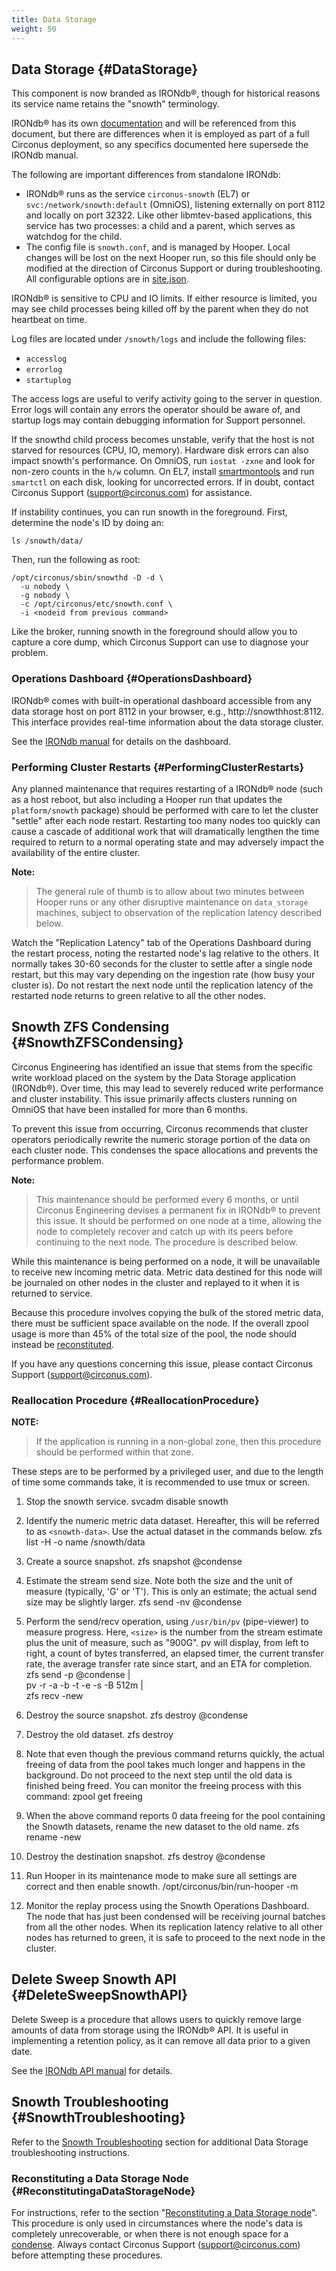 ```yaml
---
title: Data Storage
weight: 50
---
```


## Data Storage {#DataStorage}
This component is now branded as IRONdb&reg;, though for historical reasons its
service name retains the "snowth" terminology.

IRONdb&reg; has its own
[documentation](https://login.circonus.com/resources/docs/irondb/) and will be
referenced from this document, but there are differences when it is employed as
part of a full Circonus deployment, so any specifics documented here supersede
the IRONdb manual.

The following are important differences from standalone IRONdb:

 * IRONdb&reg; runs as the service `circonus-snowth` (EL7) or
   `svc:/network/snowth:default` (OmniOS), listening externally on port 8112
   and locally on port 32322.  Like other libmtev-based applications, this
   service has two processes: a child and a parent, which serves as watchdog
   for the child.
 * The config file is `snowth.conf`, and is managed by Hooper. Local changes
   will be lost on the next Hooper run, so this file should only be modified at
   the direction of Circonus Support or during troubleshooting. All
   configurable options are in
   [site.json](https://login.circonus.com/resources/docs/inside/InstallGeneral.html#data_storageAttributes).

IRONdb&reg; is sensitive to CPU and IO limits. If either resource is limited,
you may see child processes being killed off by the parent when they do not
heartbeat on time.

Log files are located under `/snowth/logs` and include the following files:

 * `accesslog`
 * `errorlog`
 * `startuplog`

The access logs are useful to verify activity going to the server in question.
Error logs will contain any errors the operator should be aware of, and startup
logs may contain debugging information for Support personnel.

If the snowthd child process becomes unstable, verify that the host is not
starved for resources (CPU, IO, memory).  Hardware disk errors can also impact
snowth's performance. On OmniOS, run `iostat -zxne` and look for non-zero
counts in the `h/w` column. On EL7, install
[smartmontools](https://www.smartmontools.org/) and run `smartctl` on each
disk, looking for uncorrected errors. If in doubt, contact Circonus Support
(support@circonus.com) for assistance.

If instability continues, you can run snowth in the foreground.  First, determine the node's ID by doing an:
```
ls /snowth/data/
```

Then, run the following as root:
```
/opt/circonus/sbin/snowthd -D -d \
  -u nobody \
  -g nobody \
  -c /opt/circonus/etc/snowth.conf \
  -i <nodeid from previous command>
```

Like the broker, running snowth in the foreground should allow you to capture a core dump, which Circonus Support can use to diagnose your problem.


### Operations Dashboard {#OperationsDashboard}
IRONdb&reg; comes with built-in operational dashboard accessible from any data
storage host on port 8112 in your browser, e.g., http://snowthhost:8112. This
interface provides real-time information about the data storage cluster.  

See the [IRONdb
manual](https://login.circonus.com/resources/docs/irondb/operations.html#operations-dashboard)
for details on the dashboard.

### Performing Cluster Restarts {#PerformingClusterRestarts}
Any planned maintenance that requires restarting of a IRONdb&reg; node (such as
a host reboot, but also including a Hooper run that updates the
`platform/snowth` package) should be performed with care to let the cluster
"settle" after each node restart.  Restarting too many nodes too quickly can
cause a cascade of additional work that will dramatically lengthen the time
required to return to a normal operating state and may adversely impact the
availability of the entire cluster.

**Note:**
> The general rule of thumb is to allow about two minutes between Hooper runs
> or any other disruptive maintenance on `data_storage` machines, subject to
> observation of the replication latency described below.

Watch the "Replication Latency" tab of the Operations Dashboard during the restart process, noting the restarted node's lag relative to the others. It normally takes 30-60 seconds for the cluster to settle after a single node restart, but this may vary depending on the ingestion rate (how busy your cluster is).  Do not restart the next node until the replication latency of the restarted node returns to green relative to all the other nodes.



## Snowth ZFS Condensing {#SnowthZFSCondensing}
Circonus Engineering has identified an issue that stems from the specific write
workload placed on the system by the Data Storage application (IRONdb&reg;).
Over time, this may lead to severely reduced write performance and cluster
instability. This issue primarily affects clusters running on OmniOS that have
been installed for more than 6 months.

To prevent this issue from occurring, Circonus recommends that cluster
operators periodically rewrite the numeric storage portion of the data
on each cluster node. This condenses the space allocations and prevents the
performance problem.

**Note:**
> This maintenance should be performed every 6 months, or until Circonus
> Engineering devises a permanent fix in IRONdb&reg; to prevent this issue. It
> should be performed on one node at a time, allowing the node to completely
> recover and catch up with its peers before continuing to the next node. The
> procedure is described below.

While this maintenance is being performed on a node, it will be unavailable to
receive new incoming metric data. Metric data destined for this node will be
journaled on other nodes in the cluster and replayed to it when it is returned
to service.

Because this procedure involves copying the bulk of the stored metric data,
there must be sufficient space available on the node. If the overall zpool
usage is more than 45% of the total size of the pool, the node should instead
be [reconstituted](../ReconstitutingaSnowthnode.md).

If you have any questions concerning this issue, please contact Circonus
Support (support@circonus.com).


### Reallocation Procedure {#ReallocationProcedure}

**NOTE:**
> If the application is running in a non-global zone, then this procedure
> should be performed within that zone.

These steps are to be performed by a privileged user, and due to the length of time some commands take, it is recommended to use tmux or screen.

 1. Stop the snowth service.
        svcadm disable snowth
    
 2. Identify the numeric metric data dataset.  Hereafter, this will be referred to as `<snowth-data>`. Use the actual dataset in the commands below.
        zfs list -H -o name /snowth/data

 1. Create a source snapshot.
        zfs snapshot <snowth-data>@condense

 1. Estimate the stream send size.  Note both the size and the unit of measure (typically, 'G' or 'T'). This is only an estimate; the actual send size may be slightly larger.
        zfs send -nv <snowth-data>@condense

 1. Perform the send/recv operation, using `/usr/bin/pv` (pipe-viewer) to measure progress.  Here, `<size>` is the number from the stream estimate plus the unit of measure, such as "900G".  pv will display, from left to right, a count of bytes transferred, an elapsed timer, the current transfer rate, the average transfer rate since start, and an ETA for completion.
        zfs send -p <snowth-data>@condense | \
          pv -r -a -b -t -e -s <size> -B 512m | \
          zfs recv <snowth-data>-new
 
 1. Destroy the source snapshot.
        zfs destroy <snowth-data>@condense

 1. Destroy the old dataset.
        zfs destroy <snowth-data>
 
 1. Note that even though the previous command returns quickly, the actual freeing of data from the pool takes much longer and happens in the background.  Do not proceed to the next step until the old data is finished being freed.  You can monitor the freeing process with this command:
        zpool get freeing

 1. When the above command reports 0 data freeing for the pool containing the Snowth datasets, rename the new dataset to the old name.
        zfs rename <snowth-data>-new <snowth-data>

 1. Destroy the destination snapshot.
        zfs destroy <snowth-data>@condense

 1. Run Hooper in its maintenance mode to make sure all settings are correct and then enable snowth.
        /opt/circonus/bin/run-hooper -m

 1. Monitor the replay process using the Snowth Operations Dashboard.  The node that has just been condensed will be receiving journal batches from all the other nodes.  When its replication latency relative to all other nodes has returned to green, it is safe to proceed to the next node in the cluster.

## Delete Sweep Snowth API {#DeleteSweepSnowthAPI}
Delete Sweep is a procedure that allows users to quickly remove large amounts
of data from storage using the IRONdb&reg; API. It is useful in implementing a
retention policy, as it can remove all data prior to a given date.

See the [IRONdb API
manual](https://login.circonus.com/resources/docs/irondb/api/delete-sweep.html)
for details.


## Snowth Troubleshooting {#SnowthTroubleshooting}
Refer to the [Snowth
Troubleshooting](/Troubleshooting.md#SnowthTroubleshooting) section for
additional Data Storage troubleshooting instructions.


### Reconstituting a Data Storage Node {#ReconstitutingaDataStorageNode}
For instructions, refer to the section "[Reconstituting a Data Storage
node](/ReconstitutingaSnowthnode.md)". This procedure is only used in
circumstances where the node's data is completely unrecoverable, or when there
is not enough space for a [condense](#SnowthZFSCondensing). Always contact
Circonus Support (support@circonus.com) before attempting these procedures.
